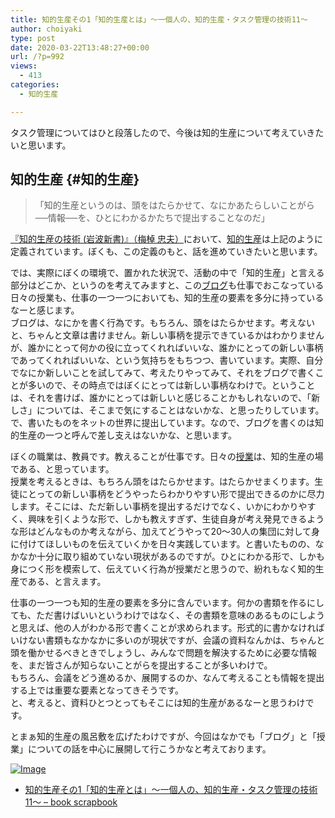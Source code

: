 ```yaml
---
title: 知的生産その1「知的生産とは」〜一個人の、知的生産・タスク管理の技術11〜
author: choiyaki
type: post
date: 2020-03-22T13:48:27+00:00
url: /?p=992
views:
  - 413
categories:
  - 知的生産

---
```

タスク管理についてはひと段落したので、今後は知的生産について考えていきたいと思います。

## 知的生産 {#知的生産}

> 「知的生産というのは、頭をはたらかせて、なにかあたらしいことがら──情報──を、ひとにわかるかたちで提出することなのだ」

[『知的生産の技術 (岩波新書)』（梅棹 忠夫）][1]において、[知的生産][2]は上記のように定義されています。ぼくも、この定義のもと、話を進めていきたいと思います。

では、実際にぼくの環境で、置かれた状況で、活動の中で「知的生産」と言える部分はどこか、というのを考えてみますと、この[ブログ][3]も仕事でおこなっている日々の授業も、仕事の一つ一つにおいても、知的生産の要素を多分に持っているなーと感じます。  
ブログは、なにかを書く行為です。もちろん、頭をはたらかせます。考えないと、ちゃんと文章は書けません。新しい事柄を提示できているかはわかりませんが、誰かにとって何かの役に立ってくれればいいな、誰かにとっての新しい事柄であってくれればいいな、という気持ちをもちつつ、書いています。実際、自分でなにか新しいことを試してみて、考えたりやってみて、それをブログで書くことが多いので、その時点ではぼくにとっては新しい事柄なわけで。ということは、それを書けば、誰かにとっては新しいと感じることかもしれないので、「新しさ」については、そこまで気にすることはないかな、と思ったりしています。で、書いたものをネットの世界に提出しています。なので、ブログを書くのは知的生産の一つと呼んで差し支えはないかな、と思います。

ぼくの職業は、教員です。教えることが仕事です。日々の[授業][4]は、知的生産の場である、と思っています。  
授業を考えるときは、もちろん頭をはたらかせます。はたらかせまくります。生徒にとっての新しい事柄をどうやったらわかりやすい形で提出できるのかに尽力します。そこには、ただ新しい事柄を提出するだけでなく、いかにわかりやすく、興味を引くような形で、しかも教えすぎず、生徒自身が考え発見できるような形はどんなものか考えながら、加えてどうやって20〜30人の集団に対して身に付けてほしいものを伝えていくかを日々実践しています。と書いたものの、なかなか十分に取り組めていない現状があるのですが。ひとにわかる形で、しかも身につく形を模索して、伝えていく行為が授業だと思うので、紛れもなく知的生産である、と言えます。

仕事の一つ一つも知的生産の要素を多分に含んでいます。何かの書類を作るにしても、ただ書けばいいというわけではなく、その書類を意味のあるものにしようと思えば、他の人がわかる形で書くことが求められます。形式的に書かなければいけない書類もなかなかに多いのが現状ですが、会議の資料なんかは、ちゃんと頭を働かせるべきときでしょうし、みんなで問題を解決するために必要な情報を、まだ皆さんが知らないことがらを提出することが多いわけで。  
もちろん、会議をどう進めるか、展開するのか、なんて考えることも情報を提出する上では重要な要素となってきそうです。  
と、考えると、資料ひとつとってもそこには知的生産があるなーと思うわけです。

とまぁ知的生産の風呂敷を広げたわけですが、今回はなかでも「ブログ」と「授業」についての話を中心に展開して行こうかなと考えております。

[![Image][5]][6]

  * [知的生産その1「知的生産とは」〜一個人の、知的生産・タスク管理の技術11〜 &#8211; book scrapbook][7]

 [1]: https://scrapbox.io/choiyaki-hondana/%E3%80%8E%E7%9F%A5%E7%9A%84%E7%94%9F%E7%94%A3%E3%81%AE%E6%8A%80%E8%A1%93_(%E5%B2%A9%E6%B3%A2%E6%96%B0%E6%9B%B8)%E3%80%8F%EF%BC%88%E6%A2%85%E6%A3%B9_%E5%BF%A0%E5%A4%AB%EF%BC%89
 [2]: https://scrapbox.io/choiyaki-hondana/%E7%9F%A5%E7%9A%84%E7%94%9F%E7%94%A3
 [3]: https://scrapbox.io/choiyaki-hondana/%E3%83%96%E3%83%AD%E3%82%B0
 [4]: https://scrapbox.io/choiyaki-hondana/%E6%8E%88%E6%A5%AD
 [5]: https://gyazo.com/2f405899d32439d07f35456dce985b59/thumb/1000
 [6]: https://gyazo.com/2f405899d32439d07f35456dce985b59
 [7]: https://scrapbox.io/choiyaki-hondana/%E7%9F%A5%E7%9A%84%E7%94%9F%E7%94%A3%E3%81%9D%E3%81%AE1%E3%80%8C%E7%9F%A5%E7%9A%84%E7%94%9F%E7%94%A3%E3%81%A8%E3%81%AF%E3%80%8D%E3%80%9C%E4%B8%80%E5%80%8B%E4%BA%BA%E3%81%AE%E3%80%81%E7%9F%A5%E7%9A%84%E7%94%9F%E7%94%A3%E3%83%BB%E3%82%BF%E3%82%B9%E3%82%AF%E7%AE%A1%E7%90%86%E3%81%AE%E6%8A%80%E8%A1%9311%E3%80%9C